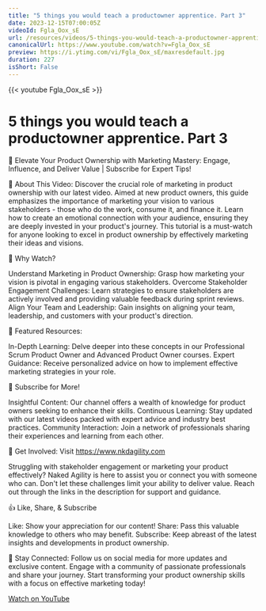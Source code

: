 ```yaml
---
title: "5 things you would teach a productowner apprentice. Part 3"
date: 2023-12-15T07:00:05Z
videoId: Fgla_Oox_sE
url: /resources/videos/5-things-you-would-teach-a-productowner-apprentice-part-3
canonicalUrl: https://www.youtube.com/watch?v=Fgla_Oox_sE
preview: https://i.ytimg.com/vi/Fgla_Oox_sE/maxresdefault.jpg
duration: 227
isShort: False
---
```


{{< youtube Fgla_Oox_sE >}}

# 5 things you would teach a productowner apprentice. Part 3

🚀 Elevate Your Product Ownership with Marketing Mastery: Engage, Influence, and Deliver Value | Subscribe for Expert Tips!

🌟 About This Video:
Discover the crucial role of marketing in product ownership with our latest video. Aimed at new product owners, this guide emphasizes the importance of marketing your vision to various stakeholders - those who do the work, consume it, and finance it. Learn how to create an emotional connection with your audience, ensuring they are deeply invested in your product's journey. This tutorial is a must-watch for anyone looking to excel in product ownership by effectively marketing their ideas and visions.

🔑 Why Watch?

Understand Marketing in Product Ownership: Grasp how marketing your vision is pivotal in engaging various stakeholders.
Overcome Stakeholder Engagement Challenges: Learn strategies to ensure stakeholders are actively involved and providing valuable feedback during sprint reviews.
Align Your Team and Leadership: Gain insights on aligning your team, leadership, and customers with your product's direction.

📘 Featured Resources:

In-Depth Learning: Delve deeper into these concepts in our Professional Scrum Product Owner and Advanced Product Owner courses.
Expert Guidance: Receive personalized advice on how to implement effective marketing strategies in your role.

🚀 Subscribe for More!

Insightful Content: Our channel offers a wealth of knowledge for product owners seeking to enhance their skills.
Continuous Learning: Stay updated with our latest videos packed with expert advice and industry best practices.
Community Interaction: Join a network of professionals sharing their experiences and learning from each other.

🔗 Get Involved: Visit https://www.nkdagility.com 

Struggling with stakeholder engagement or marketing your product effectively? Naked Agility is here to assist you or connect you with someone who can. Don't let these challenges limit your ability to deliver value. Reach out through the links in the description for support and guidance.

👍 Like, Share, & Subscribe

Like: Show your appreciation for our content!
Share: Pass this valuable knowledge to others who may benefit.
Subscribe: Keep abreast of the latest insights and developments in product ownership.

🔔 Stay Connected:
Follow us on social media for more updates and exclusive content. Engage with a community of passionate professionals and share your journey. Start transforming your product ownership skills with a focus on effective marketing today!

[Watch on YouTube](https://www.youtube.com/watch?v=Fgla_Oox_sE)
